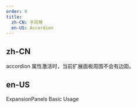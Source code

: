 ```yaml
---
order: 0
title:
  zh-CN: 手风琴
  en-US: Accordion
---
```


## zh-CN

accordion 属性激活时，当前扩展面板周围不会有边距。

## en-US

ExpansionPanels Basic Usage
